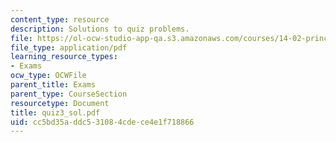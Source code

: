 ```yaml
---
content_type: resource
description: Solutions to quiz problems.
file: https://ol-ocw-studio-app-qa.s3.amazonaws.com/courses/14-02-principles-of-macroeconomics-fall-2004/cc5bd35addc531084cdece4e1f718866_quiz3_sol.pdf
file_type: application/pdf
learning_resource_types:
- Exams
ocw_type: OCWFile
parent_title: Exams
parent_type: CourseSection
resourcetype: Document
title: quiz3_sol.pdf
uid: cc5bd35a-ddc5-3108-4cde-ce4e1f718866
---
```

